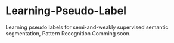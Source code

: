 # Learning-Pseudo-Label
Learning pseudo labels for semi-and-weakly supervised semantic segmentation, Pattern Recognition
Comming soon.
